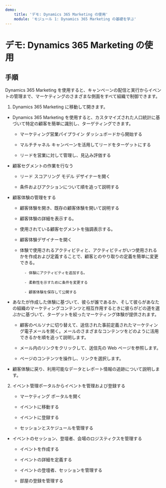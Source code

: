 ```yaml
---
demo:
    title: 'デモ: Dynamics 365 Marketing の使用'
    module: 'モジュール 1: Dynamics 365 Marketing の基礎を学ぶ'
---
```


# デモ: Dynamics 365 Marketing の使用

## 手順

Dynamics 365 Marketing を使用すると、キャンペーンの配信と実行からイベントの管理まで、マーケティングのさまざまな側面をすべて組織で制御できます。 

1. Dynamics 365 Marketing に移動して開きます。

- Dynamics 365 Marketing を使用すると、カスタマイズされた人口統計に基づいて特定の顧客を簡単に識別し、ターゲティングできます。 

	- マーケティング営業パイプライン ダッシュボードから開始する

	- マルチチャネル キャンペーンを活用してリードをターゲットにする

	- リードを営業に対して管理し、見込み評価する

- 顧客セグメントの作業を行なう

	- リード スコアリング モデル デザイナーを開く

	- 条件およびアクションについて順を追って説明する

- 顧客体験の管理をする 

	- 顧客体験を開き、既存の顧客体験を開いて説明する 

	- 顧客体験の詳細を表示する。

	- 使用されている顧客セグメントを強調表示する。 

	- 顧客体験デザイナーを開く

	- 体験で使用されるアクティビティと、アクティビティがいつ使用されるかを作成および定義することで、顧客とのやり取りの定義を簡単に変更できる。 

     		- 体験にアクティビティを追加する。

     		- 柔軟性を示すために条件を変更する

     		- 顧客体験を保存して公開する

- あなたが作成した体験に基づいて、彼らが誰であるか、そして彼らがあなたの組織のマーケティングコンテンツと相互作用するときに彼らがどの道を選ぶかに基づいて、ターゲットを絞ったマーケティング体験が提供されます。 

	- 顧客のペルソナに切り替えて、送信された事前定義されたマーケティング電子メールを開く。メールのさまざまなコンテンツをどのように活用できるかを順を追って説明します。 

	- メール内のリンクをクリックして、送信先の Web ページを参照します。 

	- ページのコンテンツを操作し、リンクを選択します。 

- 顧客体験に戻り、利用可能なデータとレポート情報の追跡について説明します。 

2. イベント管理ポータルからイベントを管理および登録する

	- マーケティング ポータルを開く

	- イベントに移動する

	- イベントに登録する

	- セッションとスケジュールを管理する

- イベントのセッション、登壇者、会場のロジスティクスを管理する

	- イベントを作成する

	- イベントの詳細を定義する

	- イベントの登壇者、セッションを管理する

	- 部屋の登録を管理する


